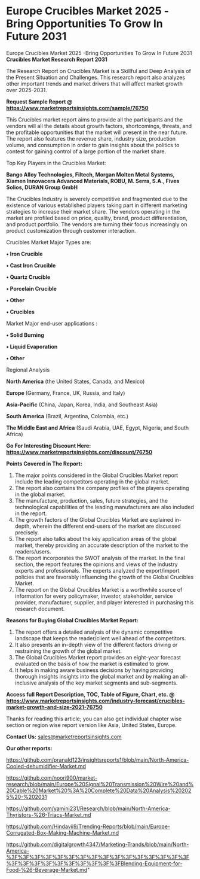 # Europe Crucibles Market 2025 -Bring Opportunities To Grow In Future 2031
 Europe Crucibles Market 2025 -Bring Opportunities To Grow In Future 2031
<strong>Crucibles Market Research Report 2031</strong>

The Research Report on Crucibles Market is a Skillful and Deep Analysis of the Present Situation and Challenges. This research report also analyzes other important trends and market drivers that will affect market growth over 2025-2031.

<strong>Request Sample Report @ <a href=https://www.marketreportsinsights.com/sample/76750>https://www.marketreportsinsights.com/sample/76750</a></strong>

This Crucibles market report aims to provide all the participants and the vendors will all the details about growth factors, shortcomings, threats, and the profitable opportunities that the market will present in the near future. The report also features the revenue share, industry size, production volume, and consumption in order to gain insights about the politics to contest for gaining control of a large portion of the market share.

Top Key Players in the Crucibles Market:

<strong>Bango Alloy Technologies, Filtech, Morgan Molten Metal Systems, Xiamen Innovacera Advanced Materials, ROBU, M. Serra, S.A., Fives Solios, DURAN Group GmbH</strong>

The Crucibles Industry is severely competitive and fragmented due to the existence of various established players taking part in different marketing strategies to increase their market share. The vendors operating in the market are profiled based on price, quality, brand, product differentiation, and product portfolio. The vendors are turning their focus increasingly on product customization through customer interaction.

Crucibles Market Major Types are:

<strong>• Iron Crucible

• Cast Iron Crucible

• Quartz Crucible

• Porcelain Crucible

• Other

• Crucibles</strong>

Market Major end-user applications :

<strong>• Solid Burning

• Liquid Evaporation

• Other</strong>

Regional Analysis

</u><strong><b>North America</b></strong> (the United States, Canada, and Mexico)

<strong><b>Europe </b></strong>(Germany, France, UK, Russia, and Italy)

<strong><b>Asia-Pacific</b></strong> (China, Japan, Korea, India, and Southeast Asia)

<strong><b>South America</b></strong> (Brazil, Argentina, Colombia, etc.)

<strong><b>The Middle East and Africa</b></strong> (Saudi Arabia, UAE, Egypt, Nigeria, and South Africa)

<strong>Go For Interesting Discount Here: <a href=https://www.marketreportsinsights.com/discount/76750>https://www.marketreportsinsights.com/discount/76750</a></strong>

<strong>Points Covered in The Report:</strong>
<ol>
  <li>The major points considered in the Global Crucibles Market report include the leading competitors operating in the global market.</li>
  <li>The report also contains the company profiles of the players operating in the global market.</li>
  <li>The manufacture, production, sales, future strategies, and the technological capabilities of the leading manufacturers are also included in the report.</li>
  <li>The growth factors of the Global Crucibles Market are explained in-depth, wherein the different end-users of the market are discussed precisely.</li>
  <li>The report also talks about the key application areas of the global market, thereby providing an accurate description of the market to the readers/users.</li>
  <li>The report incorporates the SWOT analysis of the market. In the final section, the report features the opinions and views of the industry experts and professionals. The experts analyzed the export/import policies that are favorably influencing the growth of the Global Crucibles Market.</li>
  <li>The report on the Global Crucibles Market is a worthwhile source of information for every policymaker, investor, stakeholder, service provider, manufacturer, supplier, and player interested in purchasing this research document.</li>
</ol>
<strong>Reasons for Buying Global Crucibles Market Report:</strong>

<ol>
  <li>The report offers a detailed analysis of the dynamic competitive landscape that keeps the reader/client well ahead of the competitors.</li>
  <li>It also presents an in-depth view of the different factors driving or restraining the growth of the global market.</li>
  <li>The Global Crucibles Market report provides an eight-year forecast evaluated on the basis of how the market is estimated to grow.</li>
  <li>It helps in making aware business decisions by having providing thorough insights insights into the global market and by making an all-inclusive analysis of the key market segments and sub-segments.</li>
</ol>
<strong>Access full Report Description, TOC, Table of Figure, Chart, etc. @ <a href=https://www.marketreportsinsights.com/industry-forecast/crucibles-market-growth-and-size-2021-76750>https://www.marketreportsinsights.com/industry-forecast/crucibles-market-growth-and-size-2021-76750</a></strong>


Thanks for reading this article; you can also get individual chapter wise section or region wise report version like Asia, United States, Europe.

<strong>Contact Us:</strong>
sales@marketreportsinsights.com

<strong>Our other reports:</strong>

<a href=https://github.com/pranald123/insightsreports1/blob/main/North-America-Cooled-dehumidifier-Market.md>https://github.com/pranald123/insightsreports1/blob/main/North-America-Cooled-dehumidifier-Market.md</a>

<a href=https://github.com/noori900/market-research/blob/main/Europe%20Signal%20Transmission%20Wire%20and%20Cable%20Market%20%3A%20Complete%20Data%20Analysis%202025%20-%202031>https://github.com/noori900/market-research/blob/main/Europe%20Signal%20Transmission%20Wire%20and%20Cable%20Market%20%3A%20Complete%20Data%20Analysis%202025%20-%202031</a>

<a href=https://github.com/yamini231/Research/blob/main/North-America-Thyristors-%26-Triacs-Market.md>https://github.com/yamini231/Research/blob/main/North-America-Thyristors-%26-Triacs-Market.md</a>

<a href=https://github.com/Hindavii9/Trending-Reports/blob/main/Europe-Corrugated-Box-Making-Machine-Market.md>https://github.com/Hindavii9/Trending-Reports/blob/main/Europe-Corrugated-Box-Making-Machine-Market.md</a>

<a href=https://github.com/digitalgrowth4347/Marketing-Trands/blob/main/North-America-%3F%3F%3F%3F%3F%3F%3F%3F%3F%3F%3F%3F%3F%3F%3F%3F%3F%3F%3F%3F%3F%3F%3F%3F%3F%3FBlending-Equipment-for-Food-%26-Beverage-Market.md>https://github.com/digitalgrowth4347/Marketing-Trands/blob/main/North-America-%3F%3F%3F%3F%3F%3F%3F%3F%3F%3F%3F%3F%3F%3F%3F%3F%3F%3F%3F%3F%3F%3F%3F%3F%3F%3FBlending-Equipment-for-Food-%26-Beverage-Market.md</a>"
